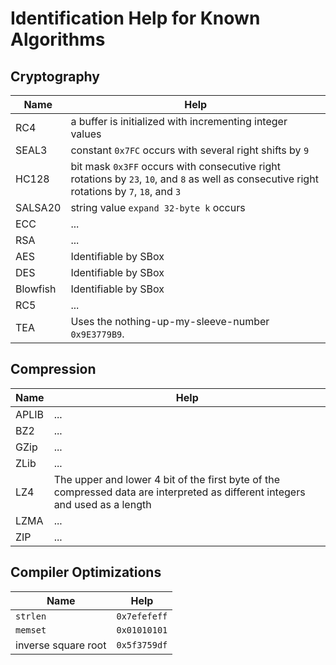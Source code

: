 # Identification Help for Known Algorithms

## Cryptography

| Name     | Help                                                                                                                                         |
|----------|----------------------------------------------------------------------------------------------------------------------------------------------|
| RC4      | a buffer is initialized with incrementing integer values                                                                                     |
| SEAL3    | constant `0x7FC` occurs with several right shifts by `9`                                                                                     |
| HC128    | bit mask `0x3FF` occurs with consecutive right rotations by `23`, `10`, and `8` as well as consecutive right rotations by `7`, `18`, and `3` |
| SALSA20  | string value `expand 32-byte k` occurs                                                                                                       |
| ECC      | ...                                                                                                                                          |
| RSA      | ...                                                                                                                                          |
| AES      | Identifiable by SBox                                                                                                                         |
| DES      | Identifiable by SBox                                                                                                                         |
| Blowfish | Identifiable by SBox                                                                                                                         |
| RC5      | ...                                                                                                                                          |
| TEA      | Uses the nothing-up-my-sleeve-number `0x9E3779B9`.                                                                                           |

## Compression

| Name  | Help                                                                                                                          |
|-------|-------------------------------------------------------------------------------------------------------------------------------|
| APLIB | ...                                                                                                                           |
| BZ2   | ...                                                                                                                           |
| GZip  | ...                                                                                                                           |
| ZLib  | ...                                                                                                                           |
| LZ4   | The upper and lower 4 bit of the first byte of the compressed data are interpreted as different integers and used as a length |
| LZMA  | ...                                                                                                                           |
| ZIP   | ...                                                                                                                           |

## Compiler Optimizations

| Name                | Help         |
|---------------------|--------------|
| `strlen`            | `0x7efefeff` |
| `memset`            | `0x01010101` |
| inverse square root | `0x5f3759df` |
